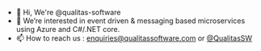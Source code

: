 - 👋 Hi, We're @qualitas-software
- 👀 We’re interested in event driven & messaging based microservices using Azure and C#/.NET core.
- 📫 How to reach us : enquiries@qualitassoftware.com or [@QualitasSW](https://twitter.com/QualitasSW)

<!---
qualitas-software/qualitas-software is a ✨ special ✨ repository because its `README.md` (this file) appears on your GitHub profile.
You can click the Preview link to take a look at your changes.
--->
